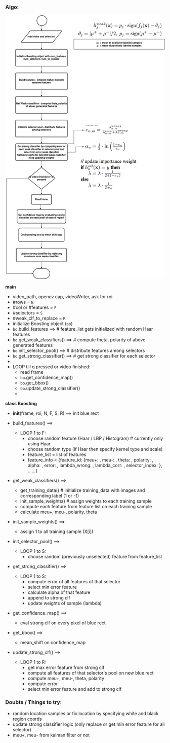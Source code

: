 ### Algo:

![algo](assets/SMORT.png)

**main**
* video_path, opencv cap, videoWriter, ask for roi
* #rows = `N`
* #col or #features = `F`
* #selectors = `S`
* #weak_clf_to_replace = `R`
* initialize Boosting object (`bo`)
* `bo`.build_features ==> # feature_list gets initialized with random Haar features
* `bo`.get_weak_classifiers() ==> # compute theta, polarity of above generated features
* `bo`.init_selector_pool() ==> # distribute features among selectors
* `bo`.get_strong_classifier() ==> # get strong classifier for each selector
* 
* LOOP till q pressed or video finished:
  * read frame
  * `bo`.get_confidence_map()
  * `bo`.get_bbox()
  * `bo`.update_strong_classifier()
  * 

**class Boosting**
* __init__(frame, roi, N, F, S, R) ==> init blue rect

* build_features() ==> 
  * LOOP 1 to F:
    * choose random feature (Haar / LBP / Histogram) # currently only using Haar
    * choose random type (if Haar then specify kernel type and scale)
    * feature_list = list of features
    * feature_info = {feature_id: {meu+: , meu-: , theta: , polarity: , alpha: , error: , lambda_wrong: , lambda_corr: , selector_index: }, ......}

* get_weak_classifiers() ==> 
  * get_training_data() # initialize training_data with images and corresponding label (1 or -1)
  * init_sample_weights() # assign weights to each training sample
  * compute each feature from feature list on each training sample
  * calculate meu+, meu-, polarity, theta

* init_sample_weights() ==> 
  * assign 1 to all training sample (X[i])

* init_selector_pool() ==>
  * LOOP 1 to S:
    * choose random (previously unselected) feature from feature_list
  
* get_strong_classifier() ==> 
  * LOOP 1 to S:
    * compute error of all features of that selector
    * select min error feature
    * calculate alpha of that feature
    * append to strong clf
    * update weights of sample (lambda)

* get_confidence_map() ==> 
  * eval strong clf on every pixel of blue rect

* get_bbox() ==> 
  * mean_shift on confidence_map

* update_strong_clf() ==>
  * LOOP 1 to R:
    * get max error feature from strong clf
    * compute all features of that selector's pool on new blue rect
    * compute meu+, meu-, theta, polarity
    * compute error
    * select min error feature and add to strong clf


### Doubts / Things to try:

* random location samples or fix location by specifying white and black region coords
* update strong classifier logic (only replace or get min error feature for all selector)
* meu+, meu- from kalman filter or not